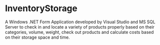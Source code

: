 # InventoryStorage
A Windows .NET Form Application developed by Visual Studio and MS SQL Server to check in and locate a variety of products properly based on their categories, volume, weight, check out products and calculate costs based on their storage space and time.
